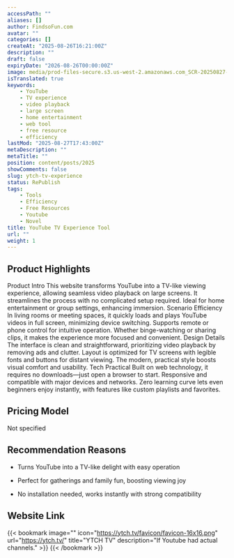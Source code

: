 ```yaml
---
accessPath: ""
aliases: []
author: FindsoFun.com
avatar: ""
categories: []
createAt: "2025-08-26T16:21:00Z"
description: ""
draft: false
expiryDate: "2026-08-26T00:00:00Z"
image: media/prod-files-secure.s3.us-west-2.amazonaws.com_SCR-20250827-pery.jpeg
isTranslated: true
keywords:
    - YouTube
    - TV experience
    - video playback
    - large screen
    - home entertainment
    - web tool
    - free resource
    - efficiency
lastMod: "2025-08-27T17:43:00Z"
metaDescription: ""
metaTitle: ""
position: content/posts/2025
showComments: false
slug: ytch-tv-experience
status: RePublish
tags:
    - Tools
    - Efficiency
    - Free Resources
    - Youtube
    - Novel
title: YouTube TV Experience Tool
url: ""
weight: 1
---
```

## Product Highlights
Product Intro
This website transforms YouTube into a TV-like viewing experience, allowing seamless video playback on large screens. It streamlines the process with no complicated setup required. Ideal for home entertainment or group settings, enhancing immersion.
Scenario Efficiency
In living rooms or meeting spaces, it quickly loads and plays YouTube videos in full screen, minimizing device switching. Supports remote or phone control for intuitive operation. Whether binge-watching or sharing clips, it makes the experience more focused and convenient.
Design Details
The interface is clean and straightforward, prioritizing video playback by removing ads and clutter. Layout is optimized for TV screens with legible fonts and buttons for distant viewing. The modern, practical style boosts visual comfort and usability.
Tech Practical
Built on web technology, it requires no downloads—just open a browser to start. Responsive and compatible with major devices and networks. Zero learning curve lets even beginners enjoy instantly, with features like custom playlists and favorites.

## Pricing Model
<!--more-->Not specified

## Recommendation Reasons
- Turns YouTube into a TV-like delight with easy operation

- Perfect for gatherings and family fun, boosting viewing joy

- No installation needed, works instantly with strong compatibility

## Website Link
{{< bookmark image="<no value>" icon="https://ytch.tv/favicon/favicon-16x16.png" url="https://ytch.tv/" title="YTCH TV" description="If Youtube had actual channels." >}}
{{< /bookmark >}}

